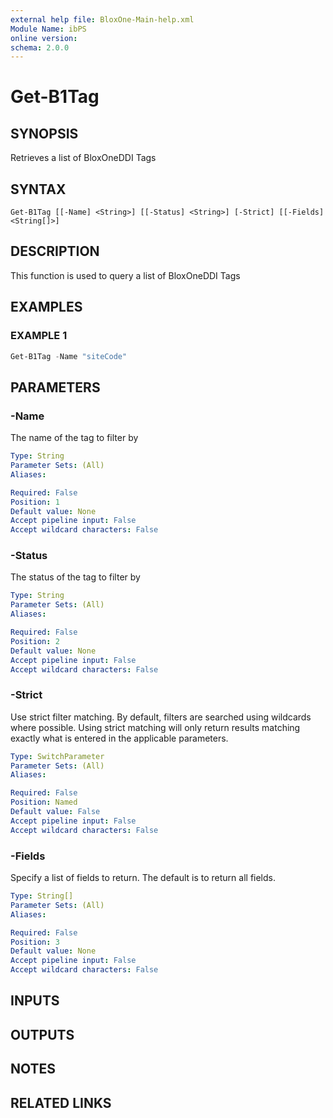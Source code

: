 ```yaml
---
external help file: BloxOne-Main-help.xml
Module Name: ibPS
online version:
schema: 2.0.0
---
```


# Get-B1Tag

## SYNOPSIS
Retrieves a list of BloxOneDDI Tags

## SYNTAX

```
Get-B1Tag [[-Name] <String>] [[-Status] <String>] [-Strict] [[-Fields] <String[]>]
```

## DESCRIPTION
This function is used to query a list of BloxOneDDI Tags

## EXAMPLES

### EXAMPLE 1
```powershell
Get-B1Tag -Name "siteCode"
```

## PARAMETERS

### -Name
The name of the tag to filter by

```yaml
Type: String
Parameter Sets: (All)
Aliases:

Required: False
Position: 1
Default value: None
Accept pipeline input: False
Accept wildcard characters: False
```

### -Status
The status of the tag to filter by

```yaml
Type: String
Parameter Sets: (All)
Aliases:

Required: False
Position: 2
Default value: None
Accept pipeline input: False
Accept wildcard characters: False
```

### -Strict
Use strict filter matching.
By default, filters are searched using wildcards where possible.
Using strict matching will only return results matching exactly what is entered in the applicable parameters.

```yaml
Type: SwitchParameter
Parameter Sets: (All)
Aliases:

Required: False
Position: Named
Default value: False
Accept pipeline input: False
Accept wildcard characters: False
```

### -Fields
Specify a list of fields to return.
The default is to return all fields.

```yaml
Type: String[]
Parameter Sets: (All)
Aliases:

Required: False
Position: 3
Default value: None
Accept pipeline input: False
Accept wildcard characters: False
```

## INPUTS

## OUTPUTS

## NOTES

## RELATED LINKS
